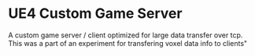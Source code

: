 UE4 Custom Game Server
=====================

A custom game server / client optimized for large data transfer over tcp.   This was a part of an experiment for transfering voxel data info to clients"

